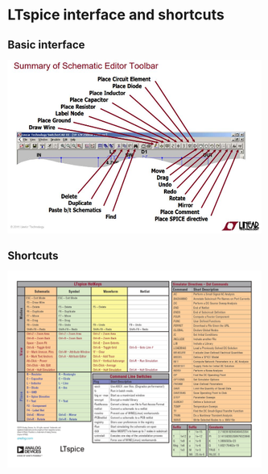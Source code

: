 # LTspice interface and shortcuts

## Basic interface
![Basic interface](interface.jpg)

## Shortcuts
![Shortcuts](shortcuts.jpg)
